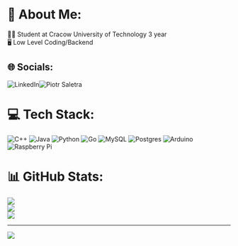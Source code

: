 # 💫 About Me:
🧑‍🎓 Student at Cracow University of Technology 3 year<br>🖥️ Low Level Coding/Backend


## 🌐 Socials:
![LinkedIn](https://img.shields.io/badge/LinkedIn-%230077B5.svg?logo=linkedin&logoColor=white)![Piotr Saletra](https://www.linkedin.com/in/piotr-saletra/) 

# 💻 Tech Stack:
![C++](https://img.shields.io/badge/c++-%2300599C.svg?style=for-the-badge&logo=c%2B%2B&logoColor=white) ![Java](https://img.shields.io/badge/java-%23ED8B00.svg?style=for-the-badge&logo=openjdk&logoColor=white) ![Python](https://img.shields.io/badge/python-3670A0?style=for-the-badge&logo=python&logoColor=ffdd54) ![Go](https://img.shields.io/badge/go-%2300ADD8.svg?style=for-the-badge&logo=go&logoColor=white) ![MySQL](https://img.shields.io/badge/mysql-4479A1.svg?style=for-the-badge&logo=mysql&logoColor=white) ![Postgres](https://img.shields.io/badge/postgres-%23316192.svg?style=for-the-badge&logo=postgresql&logoColor=white) ![Arduino](https://img.shields.io/badge/-Arduino-00979D?style=for-the-badge&logo=Arduino&logoColor=white) ![Raspberry Pi](https://img.shields.io/badge/-RaspberryPi-C51A4A?style=for-the-badge&logo=Raspberry-Pi)
# 📊 GitHub Stats:
![](https://github-readme-stats.vercel.app/api?username=PeterSaletra&theme=dark&hide_border=false&include_all_commits=true&count_private=true)<br/>
![](https://github-readme-streak-stats.herokuapp.com/?user=PeterSaletra&theme=dark&hide_border=false)<br/>
![](https://github-readme-stats.vercel.app/api/top-langs/?username=PeterSaletra&theme=dark&hide_border=false&include_all_commits=true&count_private=true&layout=compact)

---
[![](https://visitcount.itsvg.in/api?id=PeterSaletra&icon=0&color=0)](https://visitcount.itsvg.in)

<!-- Proudly created with GPRM ( https://gprm.itsvg.in ) -->
